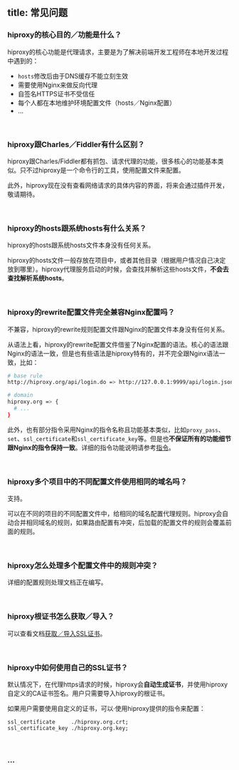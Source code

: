 title: 常见问题
---

### hiproxy的核心目的／功能是什么？

hiproxy的核心功能是代理请求，主要是为了解决前端开发工程师在本地开发过程中遇到的：

- `hosts`修改后由于DNS缓存不能立刻生效
- 需要使用Nginx来做反向代理
- 自签名HTTPS证书不受信任
- 每个人都在本地维护环境配置文件（hosts／Nginx配置）
- ...

<br/>

### hiproxy跟Charles／Fiddler有什么区别？

hiproxy跟Charles/Fiddler都有抓包、请求代理的功能，很多核心的功能基本类似。只不过hiproxy是一个命令行的工具，使用配置文件来配置。

此外，hiproxy现在没有查看网络请求的具体内容的界面，将来会通过插件开发，敬请期待。

<br/>

### hiproxy的hosts跟系统hosts有什么关系？

hiproxy的hosts跟系统hosts文件本身没有任何关系。

hiproxy的hosts文件一般存放在项目中，或者其他目录（根据用户情况自己决定放到哪里）。hiproxy代理服务启动的时候，会查找并解析这些hosts文件，**不会去查找解析系统hosts**。

<br/>

### hiproxy的rewrite配置文件完全兼容Nginx配置吗？

不兼容，hiproxy的rewrite规则配置文件跟Nginx的配置文件本身没有任何关系。

从语法上看，hiproxy的rewrite配置文件借鉴了Nginx配置的语法。核心的语法跟Nginx的语法一致，但是也有些语法是hiproxy特有的，并不完全跟Nginx语法一致，比如：

```bash
# base rule
http://hiproxy.org/api/login.do => http://127.0.0.1:9999/api/login.json;

# domain
hiproxy.org => {
  # ...
}
```

此外，也有部分指令采用Nginx的指令名称且功能基本类似，比如`proxy_pass`、`set`、`ssl_certificate`和`ssl_certificate_key`等。但是也**不保证所有的功能细节跟Nginx的指令保持一致**。详细的指令功能说明请参考[指令](../rewrite/directive.html)。

<br/>

### hiproxy多个项目中的不同配置文件使用相同的域名吗？

支持。

可以在不同的项目的不同配置文件中，给相同的域名配置代理规则。hiproxy会自动合并相同域名的规则，如果路由配置有冲突，后加载的配置文件的规则会覆盖前面的规则。

<br/>

### hiproxy怎么处理多个配置文件中的规则冲突？

详细的配置规则处理文档正在编写。


<br/>

### hiproxy根证书怎么获取／导入？

可以查看文档[获取／导入SSL证书](../configuration/ssl_certificate.html)。

<br/>

### hiproxy中如何使用自己的SSL证书？

默认情况下，在代理https请求的时候，hiproxy会**自动生成证书**，并使用hiproxy自定义的CA证书签名。用户只需要导入hiproxy的根证书。

如果用户需要使用自定义的证书，可以·使用hiproxy提供的指令来配置：

```
ssl_certificate     ./hiproxy.org.crt;
ssl_certificate_key ./hiproxy.org.key;
```

<br/>

### ...
